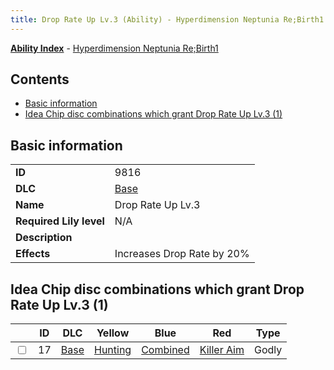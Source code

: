 ```yaml
---
title: Drop Rate Up Lv.3 (Ability) - Hyperdimension Neptunia Re;Birth1
---
```


[**Ability Index**](/neptunia/rb1/ability/index.html) - [Hyperdimension Neptunia Re;Birth1](/neptunia/rb1)

## Contents

- [Basic information](#basic-information)
- [Idea Chip disc combinations which grant Drop Rate Up Lv.3 (1)](#idea-chip-disc-combinations-which-grant-drop-rate-up-lv3-1)

## Basic information

|   |   |
| -- | -- |
| **ID** | 9816 |
| **DLC** | [Base](/neptunia/rb1/dlc/1-base.html) |
| **Name** | Drop Rate Up Lv.3 |
| **Required Lily level** | N/A |
| **Description** |  |
| **Effects** | Increases Drop Rate by 20% |


## Idea Chip disc combinations which grant Drop Rate Up Lv.3 (1)

|    | ID | DLC | Yellow | Blue | Red | Type |
| -- | -- | --- | ------ | ---- | --- | ---- |
| <input type="checkbox" id="rb1-item-1-17" class="trackbox" /> | 17 | [Base](/neptunia/rb1/dlc/1-base.html) | [Hunting](/neptunia/rb1/item/1-5050-hunting.html) | [Combined](/neptunia/rb1/item/1-5096-combined.html) | [Killer Aim](/neptunia/rb1/item/1-5155-killer-aim.html) | Godly |
